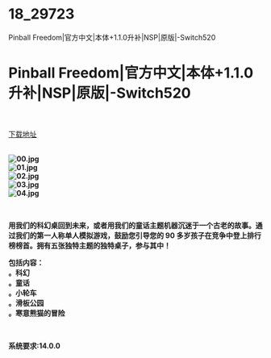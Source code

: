 # 18_29723
Pinball Freedom|官方中文|本体+1.1.0升补|NSP|原版|-Switch520
# Pinball Freedom|官方中文|本体+1.1.0升补|NSP|原版|-Switch520
 <br/></br>
[下载地址](https://www.switch520.cc/article/29723 "下载地址")
<br/></br>

<p><strong><img title="00.jpg" src="https://www.switch520.cc/muke_img/2022_04_16_f468db1d6bc60.jpg" alt="00.jpg"></strong><br>
<strong><img title="01.jpg" src="https://www.switch520.cc/muke_img/2022_04_16_9b0ccfacb568b.jpg" alt="01.jpg"></strong><br>
<strong><img title="02.jpg" src="https://www.switch520.cc/muke_img/2022_04_16_1a520ecac166a.jpg" alt="02.jpg"></strong><br>
<strong><img title="03.jpg" src="https://www.switch520.cc/muke_img/2022_04_16_12c457c49d93b.jpg" alt="03.jpg"></strong><br>
<strong><img title="04.jpg" src="https://www.switch520.cc/muke_img/2022_04_16_f850ab064e14a.jpg" alt="04.jpg">&nbsp;</strong></p>
<p>&nbsp;</p>
<p><strong>用我们的科幻桌回到未来，或者用我们的童话主题机器沉迷于一个古老的故事。通过我们的第一人称单人模拟游戏，鼓励您引导您的 90 多岁孩子在竞争中登上排行榜榜首。拥有五张独特主题的独特桌子，参与其中！</strong></p>
<p><strong>包括内容：</strong><br>
<strong>。科幻</strong><br>
<strong>。童话</strong><br>
<strong>。小轮车</strong><br>
<strong>。滑板公园</strong><br>
<strong>。寒意熊猫的冒险</strong></p>
<p>&nbsp;</p>
<p><strong>系统要求:14.0.0</strong></p>



